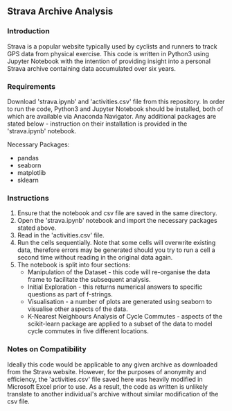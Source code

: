 ## Strava Archive Analysis

### Introduction
Strava is a popular website typically used by cyclists and runners to track GPS data from physical exercise. This code is written in Python3 using Jupyter Notebook with the intention of providing insight into a personal Strava archive containing data accumulated over six years. 

### Requirements
Download 'strava.ipynb' and 'activities.csv' file from this repository. In order to run the code, Python3 and Jupyter Notebook should be installed, both of which are available via Anaconda Navigator. Any additional packages are stated below - instruction on their installation is provided in the 'strava.ipynb' notebook.

Necessary Packages:
- pandas
- seaborn
- matplotlib
- sklearn

### Instructions
1. Ensure that the notebook and csv file are saved in the same directory.
2. Open the 'strava.ipynb' notebook and import the necessary packages stated above.
3. Read in the 'activities.csv' file.
4. Run the cells sequentially. Note that some cells will overwrite existing data, therefore errors may be generated should you try to run a cell a second time without reading in the original data again.
5. The notebook is split into four sections:
   - Manipulation of the Dataset - this code will re-organise the data frame to facilitate the subsequent analysis.
   - Initial Exploration - this returns numerical answers to specific questions as part of f-strings.
   - Visualisation - a number of plots are generated using seaborn to visualise other aspects of the data.
   - K-Nearest Neighbours Analysis of Cycle Commutes - aspects of the scikit-learn package are applied to a subset of the data to model cycle commutes in five different locations.

### Notes on Compatibility
Ideally this code would be applicable to any given archive as downloaded from the Strava website. However, for the purposes of anonymity and efficiency, the 'activities.csv' file saved here was heavily modified in Microsoft Excel prior to use. As a result, the code as written is unlikely translate to another individual's archive without similar modification of the csv file.
